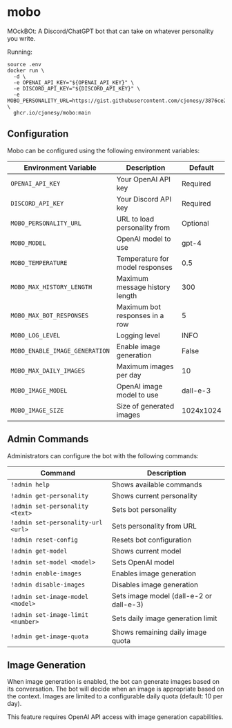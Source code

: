 # mobo

MOckBOt: A Discord/ChatGPT bot that can take on whatever personality you write.

Running:

```shell
source .env
docker run \
  -d \
  -e OPENAI_API_KEY="${OPENAI_API_KEY}" \
  -e DISCORD_API_KEY="${DISCORD_API_KEY}" \
  -e MOBO_PERSONALITY_URL=https://gist.githubusercontent.com/cjonesy/3876ce2b74d70762a84cf651acce615a/raw/7d5cf0d1d1e68f2291a3a1468ff210771842ebed/clyde \
  ghcr.io/cjonesy/mobo:main
```

## Configuration

Mobo can be configured using the following environment variables:

| Environment Variable           | Description                     | Default   |
| ------------------------------ | ------------------------------- | --------- |
| `OPENAI_API_KEY`               | Your OpenAI API key             | Required  |
| `DISCORD_API_KEY`              | Your Discord API key            | Required  |
| `MOBO_PERSONALITY_URL`         | URL to load personality from    | Optional  |
| `MOBO_MODEL`                   | OpenAI model to use             | gpt-4     |
| `MOBO_TEMPERATURE`             | Temperature for model responses | 0.5       |
| `MOBO_MAX_HISTORY_LENGTH`      | Maximum message history length  | 300       |
| `MOBO_MAX_BOT_RESPONSES`       | Maximum bot responses in a row  | 5         |
| `MOBO_LOG_LEVEL`               | Logging level                   | INFO      |
| `MOBO_ENABLE_IMAGE_GENERATION` | Enable image generation         | False     |
| `MOBO_MAX_DAILY_IMAGES`        | Maximum images per day          | 10        |
| `MOBO_IMAGE_MODEL`             | OpenAI image model to use       | dall-e-3  |
| `MOBO_IMAGE_SIZE`              | Size of generated images        | 1024x1024 |

## Admin Commands

Administrators can configure the bot with the following commands:

| Command                            | Description                             |
| ---------------------------------- | --------------------------------------- |
| `!admin help`                      | Shows available commands                |
| `!admin get-personality`           | Shows current personality               |
| `!admin set-personality <text>`    | Sets bot personality                    |
| `!admin set-personality-url <url>` | Sets personality from URL               |
| `!admin reset-config`              | Resets bot configuration                |
| `!admin get-model`                 | Shows current model                     |
| `!admin set-model <model>`         | Sets OpenAI model                       |
| `!admin enable-images`             | Enables image generation                |
| `!admin disable-images`            | Disables image generation               |
| `!admin set-image-model <model>`   | Sets image model (dall-e-2 or dall-e-3) |
| `!admin set-image-limit <number>`  | Sets daily image generation limit       |
| `!admin get-image-quota`           | Shows remaining daily image quota       |

## Image Generation

When image generation is enabled, the bot can generate images based on its
conversation. The bot will decide when an image is appropriate based on the
context. Images are limited to a configurable daily quota (default: 10 per day).

This feature requires OpenAI API access with image generation capabilities.
